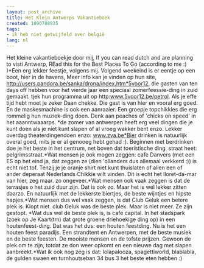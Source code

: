 ```yaml
---
layout: post_archive
title: Het Klein Antwerps Vakantieboek
created: 1090788935
tags:
- ik heb niet getwijfeld over belgië
lang: nl
---
```

Het kleine vakantieboekje door mij, If you can read dutch and are planning to visti Antwerp, REad this for the Best Places To Go (according to me :) )<!--break-->*Een erg lekker feestje, volgens mij. Volgend weekeind is er eentje op een boot, hier in de havens, Meer info kan je vinden op hun site, http://users.pandora.be/sanka/drona/index.htm*5voor12, die gasten van ten days off hebben voor het vierde jaar een speciaal zomerfeessie-ding in zuid gemaakt. tjek hun programma uit op http:www.5voor12.be/petrol. Als je effe tijd hebt moet je zeker Daan chekke. Die gast is van hier en vooral erg goed. En de maskesmachine is ook een aanraaier. Een groepje topchikkies die erg rommelig hun muziek-ding doen. Denk aan peaches of 'chicks on speed' in het aaanntwaaarps. *de zomer van antwerpen heeft erg veel dingen die je kunt doen als je niet kunt slapen of al vroeg wakker bent enzo. Lekker overdag theaterdingendoen enzo: www.zva.be*Bier drinken is natuurlijk overal goed, mits je er al genooeg hebt gehad :). Beginnen met berdrinken doe je het beste in het centrum, net boven dat toeristische ding. straat heet: pelgrimsstraat.*Wat mensen je ook mogen zeggen: cafe Danvers (met een ES op het eind ja, dat zeggen ze (dien 'ollanders dus allemaal verkkerd :)) is echt niet tof. Tenzij je je oranje shirt niet kunt thuislaten of allen een of ander deperaat Nederlands Chikkie wilt vinden. Dit is echt het lloret-da-mar van hier, zeg maar. zo ongeveer.*Wat mensen ook vaak zeggen is dat de terrasjes o het zuid  duur zijn. Dat is ook zo. Maar het is wel lekker zitten daarzo. En natuurlijk met de lekkerste biertjes, de beste wijntjes en hipste hapjes.*Wat mensen dus wel vaak zeggen, is dat Club Geluk een betere plek is. Klopt niet. club Geluk was de beste plek. Maar is niet meer. Ze zijn gestopt. *Wat dus wel de beste plek is, is cafe capital. In het stadspark (zoek op Je Kaart(tm) dat grote groene driehoekige ding op) in een houtenfeest-ding. Dat was het dus: een houten feestding. Nu is het een houten feest paradijs. Een strandtent en Antwerpen, met de beste musiek en de beste feesten. De mooiste mensen en de tofste prijzen. Gewoon de plek om te zijn, totdat ze don weer opkomt en een nieuwe dag met slapen aanbreekt.*Wat ik ook nog zeg is dat: lolapalooza, spagettiworld, blablabla, de gulden swaen en turnhoutseban 34 bus 3 het beste eten hebben :)
